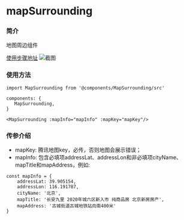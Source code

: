 # mapSurrounding

### 简介
地图周边组件

[使用步骤地址](https://yolkpie.net/yolkworks-list/#/detail/vue-map-surrounding-block)
![截图](https://img12.360buyimg.com/imagetools/jfs/t1/130041/1/474/245604/5ece1e0bEfffeda60/f88b1401b65b28cb.png)

### 使用方法
```
import MapSurrounding from '@components/MapSurrounding/src'

components: {
   MapSurrounding,
}

<MapSurrounding :mapInfo="mapInfo" :mapKey="mapKey"/>

```

### 传参介绍
* mapKey: 腾讯地图key，必传，否则地图会展示错误；
* mapInfo: 包含必填项addressLat、addressLon和非必填项cityName、mapTitle和mapAddress，例如:
```
const mapInfo = {
	addressLat: 39.905154,
	addressLon: 116.191787,
	cityName: '北京',
    mapTitle: '长安九里 2020年城六区新入市 纯商品房 北京新房房产',
    mapAddress: '古城街道古城地铁站向南400米'
}
```
